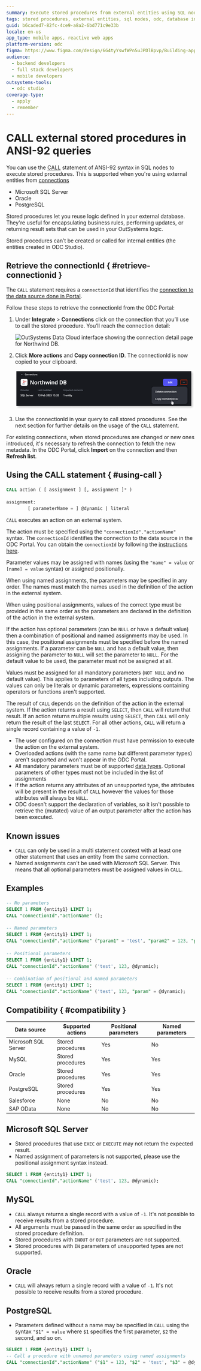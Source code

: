 ```yaml
---
summary: Execute stored procedures from external entities using SQL nodes in OutSystems Developer Cloud (ODC) by obtaining a connectionId from Portal and using the CALL statement.
tags: stored procedures, external entities, sql nodes, odc, database integration, sql queries, call statement, named parameters, positional parameters
guid: b6caded7-82fc-4ce9-a8a2-6bd771c9e33b
locale: en-us
app_type: mobile apps, reactive web apps
platform-version: odc
figma: https://www.figma.com/design/6G4tyYswfWPn5uJPDlBpvp/Building-apps?node-id=7307-1657
audience:
  - backend developers
  - full stack developers
  - mobile developers
outsystems-tools:
  - odc studio
coverage-type:
  - apply
  - remember
---
```


# CALL external stored procedures in ANSI-92 queries

You can use the [CALL](#using-call) statement of ANSI-92 syntax in SQL nodes to execute stored procedures. This is supported when you're using external entities from [connections](../../../../integration-with-systems/external-databases/create-connection-external-data.md)

* Microsoft SQL Server  
* Oracle  
* PostgreSQL

Stored procedures let you reuse logic defined in your external database. They're useful for encapsulating business rules, performing updates, or returning result sets that can be used in your OutSystems logic.

Stored procedures can’t be created or called for internal entities (the entities created in ODC Studio).

## Retrieve the connectionId { #retrieve-connectionid }

The `CALL` statement requires a `connectionId` that identifies the [connection to the data source done in Portal](../../../../integration-with-systems/external-databases/create-connection-external-data.md).

Follow these steps to retrieve the connectionId from the ODC Portal:

1. Under **Integrate** \> **Connections** click on the connection that you’ll use to call the stored procedure. You’ll reach the connection detail:

    ![OutSystems Data Cloud interface showing the connection detail page for Northwind DB.](images/connection-id-pl.png "Connection Detail Page")

1. Click **More actions** and **Copy connection ID**. The connectionId is now copied to your clipboard.

    ![OutSystems Data Cloud interface showing the option to copy the connection ID for Northwind DB.](images/copy-connection-id-pl.png "Copy Connection ID")

1. Use the connectionId in your query to call stored procedures. See the next section for further details on the usage of the `CALL` statement.

<div class="info" markdown="1">

For existing connections, when stored procedures are changed or new ones introduced, it's necessary to refresh the connection to fetch the new metadata. In the ODC Portal, click **Import** on the connection and then **Refresh list**.

</div>

## Using the CALL statement { #using-call }

```sql
CALL action ( [ assignment ] [, assignment ]* )

assignment:
        [ parameterName = ] @dynamic | literal
```

`CALL` executes an action on an external system.

The action must be specified using the `"connectionId"."actionName"` syntax. The `connectionId` identifies the connection to the data source in the ODC Portal. You can obtain the `connectionId` by following the [instructions here](#retrieve-connectionid).

Parameter values may be assigned with names (using the `"name" = value` or `[name] = value` syntax) or assigned positionally.

When using named assignments, the parameters may be specified in any order. The names must match the names used in the definition of the action in the external system.

When using positional assignments, values of the correct type must be provided in the same order as the parameters are declared in the definition of the action in the external system.

If the action has optional parameters (can be `NULL` or have a default value) then a combination of positional and named assignments may be used.
In this case, the positional assignments must be specified before the named assignments. If a parameter can be `NULL` and has a default value, then assigning the parameter to `NULL` will set the parameter to `NULL`. For the default value to be used, the parameter must not be assigned at all.

Values must be assigned for all mandatory parameters (`NOT NULL` and no default value). This applies to parameters of all types including outputs.
The values can only be literals or dynamic parameters, expressions containing operators or functions aren't supported.

The result of `CALL` depends on the definition of the action in the external system. If the action returns a result using `SELECT`, then `CALL` will return that result.
If an action returns multiple results using `SELECT`, then `CALL` will only return the result of the last `SELECT`.
For all other actions, `CALL` will return a single record containing a value of `-1`.

<div class="info" markdown="1">

* The user configured on the connection must have permission to execute the action on the external system.
* Overloaded actions (with the same name but different parameter types) aren't supported and won't appear in the ODC Portal.
* All mandatory parameters must be of supported [data types](../../../../integration-with-systems/external-databases/external-data-type.md). Optional parameters of other types must not be included in the list of assignments
* If the action returns any attributes of an unsupported type, the attributes will be present in the result of `CALL` however the values for those attributes will always be `NULL`.
* ODC doesn't support the declaration of variables, so it isn't possible to retrieve the (mutated) value of an output parameter after the action has been executed.

</div>

## Known issues

* `CALL` can only be used in a multi statement context with at least one other statement that uses an entity from the same connection.
* Named assignments can't be used with Microsoft SQL Server. This means that all optional parameters must be assigned values in `CALL`.

## Examples

```sql
-- No parameters
SELECT 1 FROM {entity1} LIMIT 1;
CALL "connectionId"."actionName" ();

-- Named parameters
SELECT 1 FROM {entity1} LIMIT 1;
CALL "connectionId"."actionName" ("param1" = 'test', "param2" = 123, "param3" = @dynamic);

-- Positional parameters
SELECT 1 FROM {entity1} LIMIT 1;
CALL "connectionId"."actionName" ('test', 123, @dynamic);

-- Combination of positional and named parameters
SELECT 1 FROM {entity1} LIMIT 1;
CALL "connectionId"."actionName" ('test', 123, "param" = @dynamic);
```

## Compatibility { #compatibility }

| Data source          | Supported actions | Positional parameters | Named parameters |
| -------------------- | ----------------- | --------------------- | ---------------- |
| Microsoft SQL Server | Stored procedures | Yes                   | No               |
| MySQL                | Stored procedures | Yes                   | Yes              |
| Oracle               | Stored procedures | Yes                   | Yes              |
| PostgreSQL           | Stored procedures | Yes                   | Yes              |
| Salesforce           | None              | No                    | No               |
| SAP OData            | None              | No                    | No               |

## Microsoft SQL Server

* Stored procedures that use `EXEC` or `EXECUTE` may not return the expected result.
* Named assignment of parameters is not supported, please use the positional assignment syntax instead.

```sql
SELECT 1 FROM {entity1} LIMIT 1;
CALL "connectionId"."actionName" ('test', 123, @dynamic);
```

## MySQL

* `CALL` always returns a single record with a value of `-1`. It's not possible to receive results from a stored procedure.
* All arguments must be passed in the same order as specified in the stored procedure definition.
* Stored procedures with `INOUT` or `OUT` parameters are not supported.
* Stored procedures with `IN` parameters of unsupported types are not supported.

## Oracle

* `CALL` will always return a single record with a value of `-1`. It's not possible to receive results from a stored procedure.

## PostgreSQL

* Parameters defined without a name may be specified in `CALL` using the syntax `"$1" = value` where `$1` specifies the first parameter, `$2` the second, and so on.

```sql
SELECT 1 FROM {entity1} LIMIT 1;
-- Call a procedure with unnamed parameters using named assignments
CALL "connectionId"."actionName" ("$1" = 123, "$2" = 'test', "$3" = @dynamic);
```
